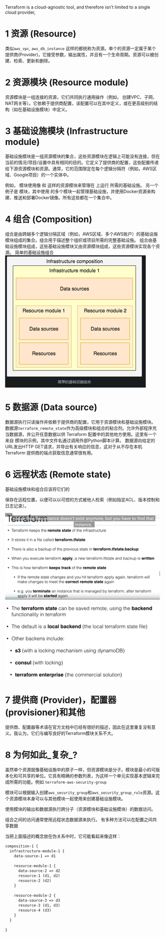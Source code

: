 
Terraform is a cloud-agnostic tool, and therefore isn't limited to a single cloud provider,

# 1 资源 (Resource)[](https://www.terraform-best-practices.com/v/zh/key-concepts#zi-yuan-resource)

类似`aws_vpc`, `aws_db_instance` 这样的都统称为资源。单个的资源一定属于某个提供商(Provider)，它接受参数，输出属性，并且有一个生命周期。资源可以被创建、检索、更新和删除。

# 2 资源模块 (Resource module)[](https://www.terraform-best-practices.com/v/zh/key-concepts#zi-yuan-mo-kuai-resource-module)

资源模块是一组连接的资源，它们共同执行通用操作（例如， 创建VPC、子网、NAT网关等）。它依赖于提供商配置，该配置可以在其中定义，或在更高级别的结构（如在基础设施模块）中定义。

# 3 基础设施模块 (Infrastructure module)[](https://www.terraform-best-practices.com/v/zh/key-concepts#ji-chu-she-shi-mo-kuai-infrastructure-module)

基础设施模块是一组资源模块的集合，这些资源模块在逻辑上可能没有连接，但在当前的情况/项目/设置中具有相同的目的。它定义了提供商的配置，这些配置传递给下游资源模块和资源。通常，它的范围限定在每个逻辑分隔符（例如，AWS区域、Google项目）的一个实体中。

例如， 模块使用像 和 这样的资源模块来管理在 上运行 所需的基础设施。 
另一个例子是 模块，其中使用 的多个模块一起管理基础设施，并使用Docker资源来构建、推送和部署Docker镜像。所有这些都在一个集合中。

# 4 组合 (Composition)[](https://www.terraform-best-practices.com/v/zh/key-concepts#zu-he-composition)

组合是由跨越多个逻辑分隔区域（例如，AWS区域、多个AWS账户）的基础设施模块组成的集合。组合用于描述整个组织或项目所需的完整基础设施。
组合由基础设施模块组成，这些基础设施模块又由资源模块组成，这些资源模块实现各个资源。
简单的基础设施组合
![](image/Pasted%20image%2020231118172352.png)

# 5 数据源 (Data source)[](https://www.terraform-best-practices.com/v/zh/key-concepts#shu-ju-yuan-data-source)

数据源执行只读操作并依赖于提供商的配置，它用于资源模块和基础设施模块。
数据源`terraform_remote_state`作为高级模块和组合的粘合剂。
​允许外部程序充当数据源，并公开任意数据以供 Terraform 配置中的其他地方使用。这里有一个来自 模块的示例，其中文件名通过调用外部Python脚本计算。
数据源向给定的URL发出HTTP GET请求，并导出有关响应的信息，这对于从不存在本机 Terraform 提供商的端点获取信息通常很有用。

# 6 远程状态 (Remote state)[](https://www.terraform-best-practices.com/v/zh/key-concepts#yuan-cheng-zhuang-tai-remote-state)

基础设施模块和组合应该将它们的

保存在远程位置，以便可以以可控的方式被他人检索（例如指定ACL、版本控制和日志记录）。


![](image/Pasted%20image%2020231119141445.png)

![](image/Pasted%20image%2020231119141628.png)




# 7 提供商 (Provider)，配置器 (provisioner)和其他[](https://www.terraform-best-practices.com/v/zh/key-concepts#ti-gong-shang-provider-pei-zhi-qi-provisioner-he-qi-ta)

提供商、配置器等术语在官方文档中已经有很好的描述，因此在这里重复没有意义。我认为，它们与编写良好的Terraform模块关系不大。

# 8 为何如此_复杂_?[](https://www.terraform-best-practices.com/v/zh/key-concepts#wei-he-ru-ci-fu-za)

虽然单个资源就像基础设施中的原子一样，但资源模块是分子。模块是最小的可版本化和可共享的单位。它具有精确的参数列表，为这样一个单元实现基本逻辑来完成所需的功能。例如 `terraform-aws-security-group`

模块可以根据输入创建`aws_security_group`和`aws_security_group_rule`资源。这个资源模块本身可以与其他模块一起使用来创建基础设施模块。

使用模块的输出和数据源执行跨分子（资源模块和基础设施模块）的数据访问。

组合之间的访问通常使用远程状态数据源来执行。 有多种方法可以在配置之间共享数据

当把上面描述的概念放在伪关系中时，它可能看起来像这样：

```
composition-1 {
  infrastructure-module-1 {
    data-source-1 => d1

    resource-module-1 {
      data-source-2 => d2
      resource-1 (d1, d2)
      resource-2 (d2)
    }

    resource-module-2 {
      data-source-3 => d3
      resource-3 (d1, d3)
      resource-4 (d3)
    }
  }

}
```